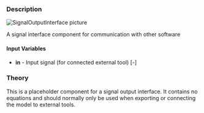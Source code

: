 ### Description
![SignalOutputInterface picture](SignalOutputInterface.svg)

A signal interface component for communication with other software

#### Input Variables
* **in** - Input signal (for connected external tool) [-]

### Theory
This is a placeholder component for a signal output interface. It contains no equations and should normally only be used when exporting or connecting the model to external tools.
